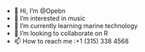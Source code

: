 - 👋 Hi, I’m @Opebn
- 👀 I’m interested in music
- 🌱 I’m currently learning marine technology
- 💞️ I’m looking to collaborate on R
- 📫 How to reach me :+1 (315) 338 4568

<!---
Opebn/Opebn is a ✨ special ✨ repository because its `README.md` (this file) appears on your GitHub profile.
You can click the Preview link to take a look at your changes.
--->
